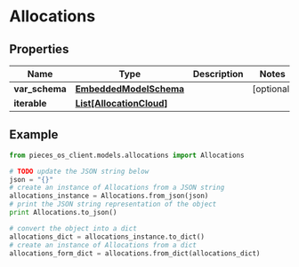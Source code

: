 # Allocations


## Properties

Name | Type | Description | Notes
------------ | ------------- | ------------- | -------------
**var_schema** | [**EmbeddedModelSchema**](EmbeddedModelSchema) |  | [optional] 
**iterable** | [**List[AllocationCloud]**](AllocationCloud) |  | 

## Example

```python
from pieces_os_client.models.allocations import Allocations

# TODO update the JSON string below
json = "{}"
# create an instance of Allocations from a JSON string
allocations_instance = Allocations.from_json(json)
# print the JSON string representation of the object
print Allocations.to_json()

# convert the object into a dict
allocations_dict = allocations_instance.to_dict()
# create an instance of Allocations from a dict
allocations_form_dict = allocations.from_dict(allocations_dict)
```



